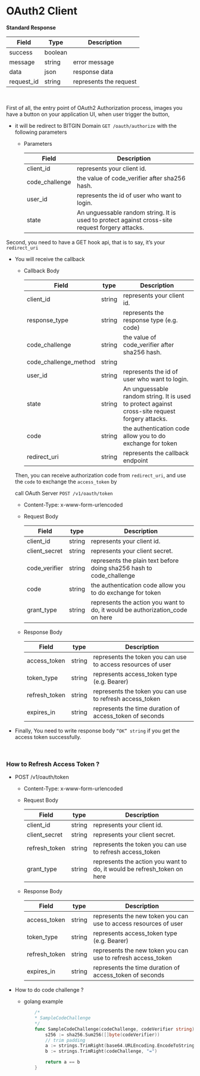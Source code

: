 # OAuth2 Client

**Standard Response**

| Field | Type | Description |
| --- | --- | --- |
| success | boolean | |
| message | string | error message |
| data | json  | response data |
| request_id | string | represents the request |

<br/>

First of all, the entry point of OAuth2 Authorization process, images you have a button on your application UI, when user trigger the button, 

- it will be redirect to  BITGIN Domain `GET /oauth/authorize`  with the following parameters
    - Parameters
        
        | Field | Description |
        | --- | --- |
        | client_id | represents your client id. |
        | code_challenge | the value of code_verifier after sha256 hash. |
        | user_id | represents the id of user who want to login.  |
        | state | An unguessable random string. It is used to protect against cross-site request forgery attacks. |

Second, you need to have a GET hook api, that is to say, it’s your `redirect_uri`

- You will receive the callback
    
    - Callback Body

        | Field | type |Description |
        | --- | --- | --- |
        | client_id | string| represents your client id. |
        | response_type | string | represents the response type (e.g. code) |
        | code_challenge | string | the value of code_verifier after sha256 hash. |
        | code_challenge_method | string |  |
        | user_id | string| represents the id of user who want to login.  |
        | state | string|  An unguessable random string. It is used to protect against cross-site request forgery attacks. |
        | code | string | the authentication code allow you to do exchange for token |
        | redirect_uri | string | represents the callback endpoint |
        
    Then, you can receive authorization code from `redirect_uri`, and use the `code` to exchange the `access_token` by 
    
    call  OAuth Server `POST /v1/oauth/token`
    
    - Content-Type: x-www-form-urlencoded
    - Request Body
        
        | Field | type |Description |
        | --- | --- | --- |
        | client_id | string| represents your client id. |
        | client_secret | string| represents your client secret. |
        | code_verifier | string | represents the plain text before doing sha256 hash to code_challenge |
        | code | string | the authentication code allow you to do exchange for token |
        |grant_type| string | represents the action you want to do, it would be authorization_code on here|
  
        
    - Response Body
        
        | Field | type |Description |
        | --- | --- | --- |
        | access_token | string| represents the token you can use to access resources of user |
        | token_type | string| represents access_token type (e.g. Bearer) |
        | refresh_token | string | represents the token you can use to refresh access_token |
        | expires_in | string | represents the time duration of access_token of seconds |

        
- Finally, You need to write response body `“OK” string` if you get the access token successfully.

<br />

### How to Refresh Access Token ?
    
- POST /v1/oauth/token 
    - Content-Type: x-www-form-urlencoded
    - Request Body
        
        | Field | type |Description |
        | --- | --- | --- |
        | client_id | string| represents your client id. |
        | client_secret | string| represents your client secret. |
        | refresh_token | string | represents the token you can use to refresh access_token |
        |grant_type| string | represents the action you want to do, it would be refresh_token on here|



    - Response Body
        
        | Field | type |Description |
        | --- | --- | --- |
        | access_token | string| represents the new token you can use to access resources of user |
        | token_type | string| represents access_token type (e.g. Bearer) |
        | refresh_token | string | represents the new token you can use to refresh access_token |
        | expires_in | string | represents the time duration of access_token of seconds |

- How to do code challenge ?
    - golang example
        ```go
            /*
            * SampleCodeChallenge
            */
            func SampleCodeChallenge(codeChallenge, codeVerifier string) bool {
                s256 := sha256.Sum256([]byte(codeVerifier))
                // trim padding
                a := strings.TrimRight(base64.URLEncoding.EncodeToString(s256[:]), "=")
                b := strings.TrimRight(codeChallenge, "=")

                return a == b
            }
        ```